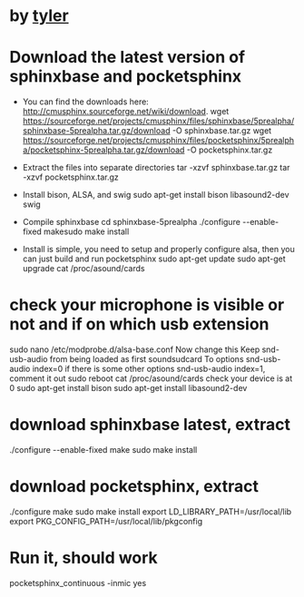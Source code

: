 
# by [tyler]
# Download the latest version of sphinxbase and pocketsphinx
* You can find the downloads here: http://cmusphinx.sourceforge.net/wiki/download.
    wget https://sourceforge.net/projects/cmusphinx/files/sphinxbase/5prealpha/sphinxbase-5prealpha.tar.gz/download -O sphinxbase.tar.gz
    wget https://sourceforge.net/projects/cmusphinx/files/pocketsphinx/5prealpha/pocketsphinx-5prealpha.tar.gz/download -O pocketsphinx.tar.gz

* Extract the files into separate directories
    tar -xzvf sphinxbase.tar.gz
    tar -xzvf pocketsphinx.tar.gz
* Install bison, ALSA, and swig
    sudo apt-get install bison libasound2-dev swig
* Compile sphinxbase
    cd sphinxbase-5prealpha
    ./configure --enable-fixed
    makesudo make install

* Install is simple, you need to setup and properly configure alsa, then you can just build and run pocketsphinx
  sudo apt-get update
  sudo apt-get upgrade
  cat /proc/asound/cards
# check your microphone is visible or not and if on which usb extension
  sudo nano /etc/modprobe.d/alsa-base.conf
Now change this
Keep snd-usb-audio from being loaded as first soundsudcard
To options snd-usb-audio index=0
if there is some other options snd-usb-audio index=1, comment it out
  sudo reboot
  cat /proc/asound/cards
check your device is at 0
  sudo apt-get install bison
  sudo apt-get install libasound2-dev
# download sphinxbase latest, extract
  ./configure --enable-fixed
  make
  sudo make install
# download pocketsphinx, extract
  ./configure
  make
  sudo make install
  export LD_LIBRARY_PATH=/usr/local/lib
  export PKG_CONFIG_PATH=/usr/local/lib/pkgconfig
# Run it, should work
  pocketsphinx_continuous -inmic yes

[tyler]: https://howchoo.com/u/tyler
